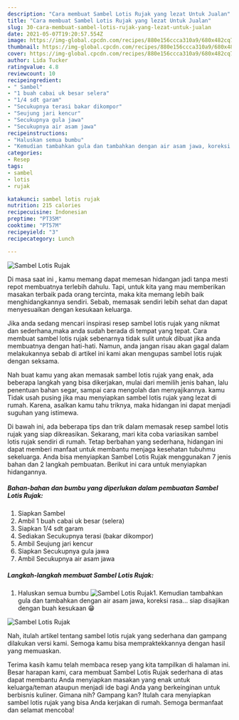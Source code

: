 ```yaml
---
description: "Cara membuat Sambel Lotis Rujak yang lezat Untuk Jualan"
title: "Cara membuat Sambel Lotis Rujak yang lezat Untuk Jualan"
slug: 30-cara-membuat-sambel-lotis-rujak-yang-lezat-untuk-jualan
date: 2021-05-07T19:20:57.554Z
image: https://img-global.cpcdn.com/recipes/880e156ccca310a9/680x482cq70/sambel-lotis-rujak-foto-resep-utama.jpg
thumbnail: https://img-global.cpcdn.com/recipes/880e156ccca310a9/680x482cq70/sambel-lotis-rujak-foto-resep-utama.jpg
cover: https://img-global.cpcdn.com/recipes/880e156ccca310a9/680x482cq70/sambel-lotis-rujak-foto-resep-utama.jpg
author: Lida Tucker
ratingvalue: 4.8
reviewcount: 10
recipeingredient:
- " Sambel"
- "1 buah cabai uk besar selera"
- "1/4 sdt garam"
- "Secukupnya terasi bakar dikompor"
- "Seujung jari kencur"
- "Secukupnya gula jawa"
- "Secukupnya air asam jawa"
recipeinstructions:
- "Haluskan semua bumbu"
- "Kemudian tambahkan gula dan tambahkan dengan air asam jawa, koreksi rasa... siap disajikan dengan buah kesukaan 😁"
categories:
- Resep
tags:
- sambel
- lotis
- rujak

katakunci: sambel lotis rujak 
nutrition: 215 calories
recipecuisine: Indonesian
preptime: "PT35M"
cooktime: "PT57M"
recipeyield: "3"
recipecategory: Lunch

---
```



![Sambel Lotis Rujak](https://img-global.cpcdn.com/recipes/880e156ccca310a9/680x482cq70/sambel-lotis-rujak-foto-resep-utama.jpg)

Di masa  saat ini , kamu memang dapat memesan hidangan jadi tanpa mesti repot membuatnya terlebih dahulu. Tapi, untuk kita yang mau memberikan masakan terbaik pada orang tercinta, maka kita memang lebih baik menghidangkannya sendiri. Sebab, memasak sendiri lebih sehat dan dapat menyesuaikan dengan kesukaan keluarga.

Jika anda sedang mencari inspirasi resep sambel lotis rujak yang nikmat dan sederhana,maka anda sudah berada di tempat yang tepat. Cara membuat sambel lotis rujak  sebenarnya tidak sulit untuk dibuat jika anda membuatnya dengan hati-hati. Namun, anda jangan risau akan gagal dalam melakukannya 
sebab di artikel ini kami akan mengupas sambel lotis rujak dengan seksama.  



Nah buat kamu yang akan memasak sambel lotis rujak yang enak, ada beberapa langkah yang bisa dikerjakan, mulai dari memilih jenis bahan, lalu penentuan bahan segar, sampai cara mengolah dan menyajikannya. kamu Tidak usah pusing jika mau menyiapkan sambel lotis rujak yang lezat di rumah. Karena, asalkan kamu  tahu triknya, maka hidangan ini dapat menjadi suguhan yang istimewa.

Di bawah ini, ada beberapa tips dan trik dalam memasak resep sambel lotis rujak yang siap dikreasikan. Sekarang, mari kita coba variasikan sambel lotis rujak sendiri di rumah. Tetap berbahan yang sederhana, hidangan ini dapat memberi manfaat untuk membantu menjaga kesehatan tubuhmu sekeluarga. Anda bisa menyiapkan Sambel Lotis Rujak menggunakan 7 jenis bahan dan 2 langkah pembuatan. Berikut ini cara untuk menyiapkan hidangannya.

<!--inarticleads1-->

##### Bahan-bahan dan bumbu yang diperlukan dalam pembuatan Sambel Lotis Rujak:

1. Siapkan  Sambel
1. Ambil 1 buah cabai uk besar (selera)
1. Siapkan 1/4 sdt garam
1. Sediakan Secukupnya terasi (bakar dikompor)
1. Ambil Seujung jari kencur
1. Siapkan Secukupnya gula jawa
1. Ambil Secukupnya air asam jawa




<!--inarticleads2-->

##### Langkah-langkah membuat Sambel Lotis Rujak:

1. Haluskan semua bumbu
<img src="https://img-global.cpcdn.com/steps/13ffdf837f0fad6d/160x128cq70/sambel-lotis-rujak-langkah-memasak-1-foto.jpg" alt="Sambel Lotis Rujak">1. Kemudian tambahkan gula dan tambahkan dengan air asam jawa, koreksi rasa... siap disajikan dengan buah kesukaan 😁
<img src="https://img-global.cpcdn.com/steps/2d3f79d6d1df0be6/160x128cq70/sambel-lotis-rujak-langkah-memasak-2-foto.jpg" alt="Sambel Lotis Rujak">



Nah, itulah artikel tentang  sambel lotis rujak  yang sederhana dan gampang dilakukan versi kami. Semoga kamu bisa mempraktekkannya dengan hasil yang memuaskan. 

Terima kasih kamu telah membaca resep yang kita tampilkan di halaman ini. Besar harapan kami, cara membuat  Sambel Lotis Rujak sederhana di atas dapat membantu Anda menyiapkan masakan yang enak untuk keluarga/teman ataupun menjadi ide bagi Anda yang berkeinginan untuk berbisnis kuliner. Gimana nih? Gampang kan? Itulah cara menyiapkan sambel lotis rujak yang bisa Anda kerjakan di rumah. Semoga bermanfaat dan selamat mencoba!


